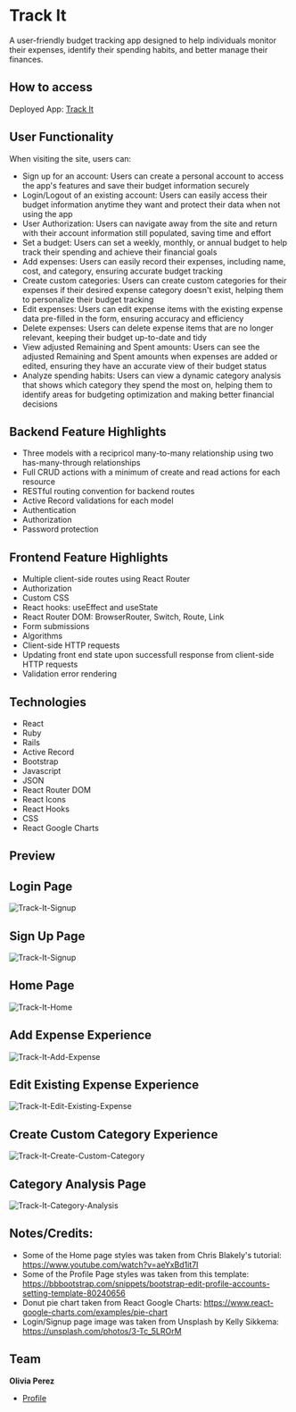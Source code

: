 # Track It
A user-friendly budget tracking app designed to help individuals monitor their expenses, identify their spending habits, and better manage their finances.

## How to access
Deployed App: <a href="https://budget-tracker-app-qwza.onrender.com/users/new">Track It</a>

## User Functionality

When visiting the site, users can:

- Sign up for an account: Users can create a personal account to access the app's features and save their budget information securely
- Login/Logout of an existing account: Users can easily access their budget information anytime they want and protect their data when not using the app
- User Authorization: Users can navigate away from the site and return with their account information still populated, saving time and effort
- Set a budget: Users can set a weekly, monthly, or annual budget to help track their spending and achieve their financial goals
- Add expenses: Users can easily record their expenses, including name, cost, and category, ensuring accurate budget tracking
- Create custom categories: Users can create custom categories for their expenses if their desired expense category doesn't exist, helping them to personalize their budget tracking
- Edit expenses: Users can edit expense items with the existing expense data pre-filled in the form, ensuring accuracy and efficiency
- Delete expenses: Users can delete expense items that are no longer relevant, keeping their budget up-to-date and tidy 
- View adjusted Remaining and Spent amounts: Users can see the adjusted Remaining and Spent amounts when expenses are added or edited, ensuring they have an accurate view of their budget status 
- Analyze spending habits: Users can view a dynamic category analysis that shows which category they spend the most on, helping them to identify areas for budgeting optimization and making better financial decisions

## Backend Feature Highlights
- Three models with a recipricol many-to-many relationship using two has-many-through relationships
- Full CRUD actions with a minimum of create and read actions for each resource
- RESTful routing convention for backend routes
- Active Record validations for each model
- Authentication
- Authorization 
- Password protection


## Frontend Feature Highlights
- Multiple client-side routes using React Router
- Authorization
- Custom CSS
- React hooks: useEffect and useState
- React Router DOM: BrowserRouter, Switch, Route, Link
- Form submissions
- Algorithms
- Client-side HTTP requests
- Updating front end state upon successfull response from client-side HTTP requests
- Validation error rendering

## Technologies

- React
- Ruby
- Rails 
- Active Record
- Bootstrap 
- Javascript
- JSON
- React Router DOM
- React Icons
- React Hooks
- CSS
- React Google Charts 

## Preview
## Login Page
![Track-It-Signup](/readme-images/Login.png)

## Sign Up Page
![Track-It-Signup](/readme-images/Signup.png)

## Home Page
![Track-It-Home](/readme-images/Home.png)

## Add Expense Experience
![Track-It-Add-Expense](/readme-images/Add_Expense.png)

## Edit Existing Expense Experience
![Track-It-Edit-Existing-Expense](/readme-images/Edit_Existing_Expense.png)

## Create Custom Category Experience
![Track-It-Create-Custom-Category](/readme-images/Create_Custom_Category.png)

## Category Analysis Page
![Track-It-Category-Analysis](/readme-images/Category_Analysis.png)

## Notes/Credits:
- Some of the Home page styles was taken from  Chris Blakely's tutorial: https://www.youtube.com/watch?v=aeYxBd1it7I 
- Some of the Profile Page styles was taken from this template: https://bbbootstrap.com/snippets/bootstrap-edit-profile-accounts-setting-template-80240656 
- Donut pie chart taken from React Google Charts: https://www.react-google-charts.com/examples/pie-chart 
- Login/Signup page image was taken from Unsplash by Kelly Sikkema: https://unsplash.com/photos/3-Tc_5LROrM 

## Team

**Olivia Perez**

- [Profile](https://github.com/opierez)
